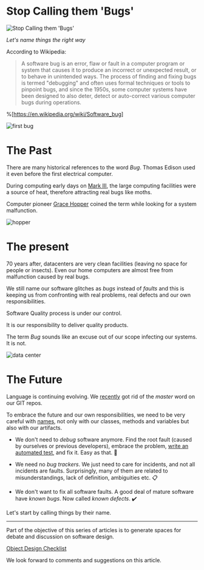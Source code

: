 # Stop Calling them 'Bugs'

![Stop Calling them 'Bugs'](Stop%20Calling%20them%20'Bugs'.gif)

*Let's name things the right way*

According to Wikipedia:

> A software bug is an error, flaw or fault in a computer program or system that causes it to produce an incorrect or unexpected result, or to behave in unintended ways. The process of finding and fixing bugs is termed "debugging" and often uses formal techniques or tools to pinpoint bugs, and since the 1950s, some computer systems have been designed to also deter, detect or auto-correct various computer bugs during operations.

%[https://en.wikipedia.org/wiki/Software_bug]

![first bug](https://cdn.hashnode.com/res/hashnode/image/upload/v1616372340739/wJ9TwhPEe.jpeg)

# The Past

There are many historical references to the word *Bug*. Thomas Edison used it even before the first electrical computer.

During computing early days on [Mark III](https://en.wikipedia.org/wiki/Harvard_Mark_III), the large computing facilities were a source of heat, therefore attracting real bugs like moths.

Computer pioneer [Grace Hopper](https://en.wikipedia.org/wiki/Grace_Hopper) coined the term while looking for a system malfunction.

![hopper](https://cdn.hashnode.com/res/hashnode/image/upload/v1616371630192/ISr0Omb1o.jpeg)

# The present

70 years after, datacenters are very clean facilities (leaving no space for people or insects). Even our home computers are almost free from malfunction caused by real bugs. 

We still name our software glitches as *bugs* instead of *faults* and this is keeping us from confronting with real problems, real defects and our own responsibilities.

Software Quality process is under our control. 

It is our responsibility to deliver quality products. 

The term *Bug* sounds like an excuse out of our scope infecting our systems. It is not.

![data center](https://cdn.hashnode.com/res/hashnode/image/upload/v1616371686984/EvHwzJTzC.jpeg)

# The Future

Language is continuing evolving. We [recently](https://www.infoq.com/news/2020/10/github-main-branch/) got rid of the *master* word on our GIT repos. 

To embrace the future and our own responsibilities, we need to be very careful with [names](https://github.com/mcsee/Software-Design-Articles/tree/main/Articles/Theory/What%20exactly%20is%20a%20name%20-%20Part%20I%20The%20Quest/readme.md), not only with our classes, methods and variables but also with our artifacts.

* We don't need to *debug* software anymore. Find the root fault (caused by ourselves or previous developers), embrace the problem, [write an automated test](https://github.com/mcsee/Software-Design-Articles/tree/main/Articles/TDD/How%20to%20Squeeze%20Test%20Driven%20Development%20on%20Legacy%20Systems/readme.md), and fix it. Easy as that. 🐞

* We need no *bug trackers*. We just need to care for incidents, and not all incidents are faults. Surprisingly, many of them are related to misunderstandings, lack of definition, ambiguities etc. 📋

* We don't want to fix all software faults. A good deal of mature software have *known bugs*. Now called *known defects*. ✔️

Let's start by calling things by their name.

* * *

Part of the objective of this series of articles is to generate spaces for debate and discussion on software design.

[Object Design Checklist](https://github.com/mcsee/Software-Design-Articles/tree/main/Articles/Theory/Object%20Design%20Checklist/readme.md)

We look forward to comments and suggestions on this article.